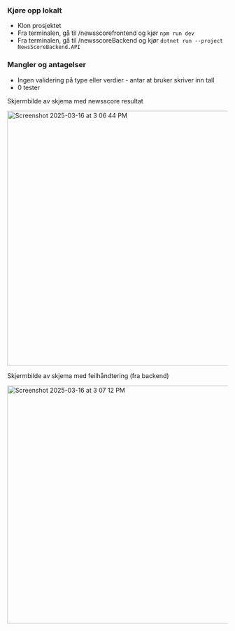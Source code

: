 ### Kjøre opp lokalt
- Klon prosjektet
- Fra terminalen, gå til /newsscorefrontend og kjør `npm run dev`
- Fra terminalen, gå til /newsscoreBackend og kjør `dotnet run --project NewsScoreBackend.API`

### Mangler og antagelser
- Ingen validering på type eller verdier - antar at bruker skriver inn tall
- 0 tester

Skjermbilde av skjema med newsscore resultat

<img width="584" alt="Screenshot 2025-03-16 at 3 06 44 PM" src="https://github.com/user-attachments/assets/001691b7-f7f3-413c-aeb2-8a590eeef1bd" />


Skjermbilde av skjema med feilhåndtering (fra backend)

<img width="545" alt="Screenshot 2025-03-16 at 3 07 12 PM" src="https://github.com/user-attachments/assets/4b3a9d1e-3a2b-4681-b0ac-30916208332a" />
